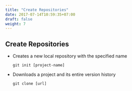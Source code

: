 ```yaml
---
title: "Create Repositories"
date: 2017-07-14T10:59:35+07:00
draft: false
weight: 7
---
```


## Create Repositories
  - Creates a new local repository with the specified name

  	`git init [project-name]`

  - Downloads a project and its entire version history

  	`git clone [url]`
